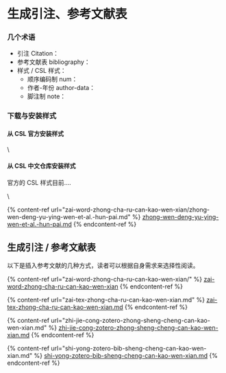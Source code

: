 # 生成引注、参考文献表

### 几个术语

* 引注 Citation：
* 参考文献表 bibliography：
* 样式 / CSL 样式：
  * 顺序编码制 num：
  * 作者-年份 author-data：
  * 脚注制 note：

### 下载与安装样式

#### 从 CSL 官方安装样式

\


#### 从 CSL 中文仓库安装样式

官方的 CSL 样式目前....

\


{% content-ref url="zai-word-zhong-cha-ru-can-kao-wen-xian/zhong-wen-deng-yu-ying-wen-et-al.-hun-pai.md" %}
[zhong-wen-deng-yu-ying-wen-et-al.-hun-pai.md](zai-word-zhong-cha-ru-can-kao-wen-xian/zhong-wen-deng-yu-ying-wen-et-al.-hun-pai.md)
{% endcontent-ref %}

## 生成引注 / 参考文献表

以下是插入参考文献的几种方式，读者可以根据自身需求来选择性阅读。

{% content-ref url="zai-word-zhong-cha-ru-can-kao-wen-xian/" %}
[zai-word-zhong-cha-ru-can-kao-wen-xian](zai-word-zhong-cha-ru-can-kao-wen-xian/)
{% endcontent-ref %}

{% content-ref url="zai-tex-zhong-cha-ru-can-kao-wen-xian.md" %}
[zai-tex-zhong-cha-ru-can-kao-wen-xian.md](zai-tex-zhong-cha-ru-can-kao-wen-xian.md)
{% endcontent-ref %}

{% content-ref url="zhi-jie-cong-zotero-zhong-sheng-cheng-can-kao-wen-xian.md" %}
[zhi-jie-cong-zotero-zhong-sheng-cheng-can-kao-wen-xian.md](zhi-jie-cong-zotero-zhong-sheng-cheng-can-kao-wen-xian.md)
{% endcontent-ref %}

{% content-ref url="shi-yong-zotero-bib-sheng-cheng-can-kao-wen-xian.md" %}
[shi-yong-zotero-bib-sheng-cheng-can-kao-wen-xian.md](shi-yong-zotero-bib-sheng-cheng-can-kao-wen-xian.md)
{% endcontent-ref %}

